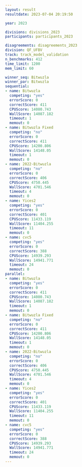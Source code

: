 ```yaml
---
layout: result
resultdate: 2023-07-04 20:19:50

year: 2023

divisions: divisions_2023
participants: participants_2023

disagreements: disagreements_2023
division: QF_UFBV
track: track_model_validation
n_benchmarks: 412
time_limit: 1200
mem_limit: 60

winner_seq: Bitwuzla
winner_par: Bitwuzla
sequential:
- name: Bitwuzla
  competing: "yes"
  errorScore: 0
  correctScore: 411
  CPUScore: 14080.743
  WallScore: 14087.182
  timeout: 1
  memout: 0
- name: Bitwuzla Fixed
  competing: "no"
  errorScore: 0
  correctScore: 411
  CPUScore: 14200.806
  WallScore: 14148.05
  timeout: 1
  memout: 0
- name: 2022-Bitwuzla
  competing: "no"
  errorScore: 0
  correctScore: 406
  CPUScore: 4750.445
  WallScore: 4701.546
  timeout: 4
  memout: 0
- name: Yices2
  competing: "yes"
  errorScore: 0
  correctScore: 401
  CPUScore: 11433.119
  WallScore: 11404.255
  timeout: 11
  memout: 0
- name: cvc5
  competing: "yes"
  errorScore: 0
  correctScore: 388
  CPUScore: 14939.293
  WallScore: 14941.771
  timeout: 24
  memout: 0
parallel:
- name: Bitwuzla
  competing: "yes"
  errorScore: 0
  correctScore: 411
  CPUScore: 14080.743
  WallScore: 14087.182
  timeout: 1
  memout: 0
- name: Bitwuzla Fixed
  competing: "no"
  errorScore: 0
  correctScore: 411
  CPUScore: 14200.806
  WallScore: 14148.05
  timeout: 1
  memout: 0
- name: 2022-Bitwuzla
  competing: "no"
  errorScore: 0
  correctScore: 406
  CPUScore: 4750.445
  WallScore: 4701.546
  timeout: 4
  memout: 0
- name: Yices2
  competing: "yes"
  errorScore: 0
  correctScore: 401
  CPUScore: 11433.119
  WallScore: 11404.255
  timeout: 11
  memout: 0
- name: cvc5
  competing: "yes"
  errorScore: 0
  correctScore: 388
  CPUScore: 14939.293
  WallScore: 14941.771
  timeout: 24
  memout: 0
---
```

